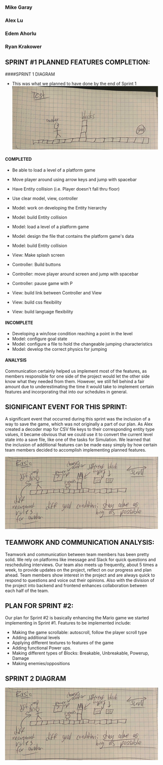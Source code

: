 ### Mike Garay
### Alex Lu
### Edem Ahorlu
### Ryan Krakower

## SPRINT #1 PLANNED FEATURES COMPLETION:

####SPRINT 1 DIAGRAM
* This was what we planned to have done by the end of Sprint 1
![hello](testlevel.jpg)

#### COMPLETED
* Be able to load a level of a platform game
* Move player around using arrow keys and jump with spacebar
* Have Entity collision (i.e. Player doesn't fall thru floor)
* Use clear model, view, controller

* Model: work on developing the Entity hierarchy
* Model: build Entity collision
* Model: load a level of a platform game
* Model: design the file that contains the platform game's data
* Model: build Entity collision

* View: Make splash screen
* Controller: Build buttons
* Controller: move player around screen and jump with spacebar
* Controller: pause game with P
* View: build link between Controller and View
* View: build css flexibility
* View: build language flexibility

#### INCOMPLETE
* Developing a win/lose condition reaching a point in the level
* Model: configure goal state
* Model: configure a file to hold the changeable jumping characteristics
* Model: develop the correct physics for jumping

#### ANALYSIS
Communication certainly helped us implement most of the features, as members responsible for one
side of the project would let the other side know what they needed from them. However, we
still fell behind a fair amount due to underestimating the time it would take to implement
certain features and incorporating that into our schedules in general.

## SIGNIFICANT EVENT FOR THIS SPRINT:
A significant event that occurred during this sprint was the inclusion of a way to save
the game, which was not originally a part of our plan. As Alex created a decoder
map for CSV file keys to their corresponding entity type values, it became obvious
that we could use it to convert the current level state into a save file, like one of the tasks
for Simulation. We learned that the inclusion of additional features can be made easy
simply by how certain team members decided to accomplish implementing planned features.

![hello](basiclevel.jpg)

## TEAMWORK AND COMMUNICATION ANALYSIS:
Teamwork and communication between team members has been pretty solid. We rely on platforms like 
imessage and Slack for quick questions and rescheduling interviews. Our team also meets up frequently, 
about 5 times a week, to provide updates on the project, reflect on our progress and plan ahead. 
Team members show interest in the project and are always quick to respond to questions and voice 
out their opinions. Also with the division of the project into backend and frontend enhances 
collaboration between each half of the team.


## PLAN FOR SPRINT #2:
Our plan for Sprint #2 is basically enhancing the Mario game we started implementing in Sprint #1. Features to be implemented include:
- Making the game scrollable: autoscroll, follow the player scroll type
- Adding additional levels
- Applying different textures to features of the game
- Adding functional Power ups.
- Making different types of Blocks: Breakable, Unbreakable, Powerup, Damage
- Making enemies/oppositions

## SPRINT 2 DIAGRAM
![hello](basiclevel.jpg)


